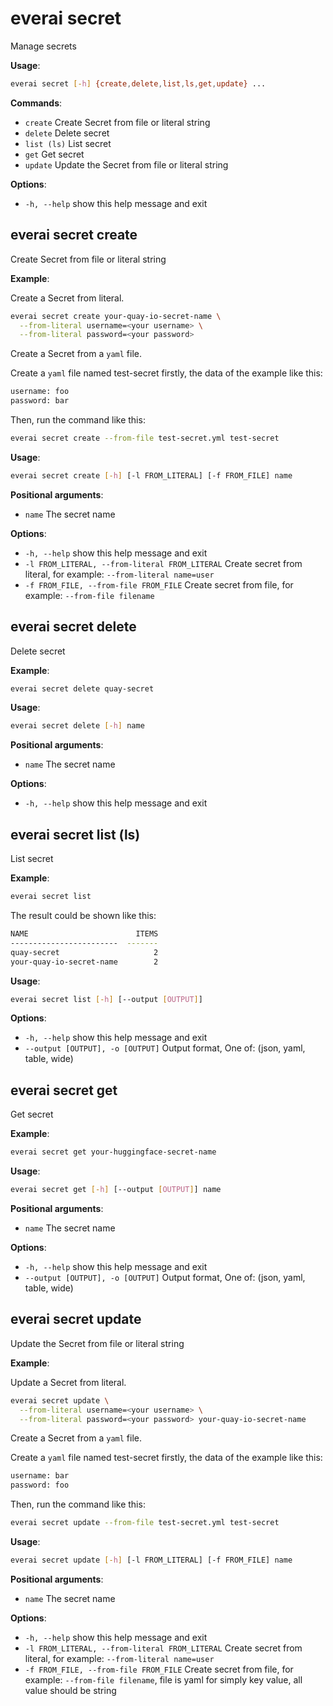 # everai secret
Manage secrets  

**Usage**:  
```bash
everai secret [-h] {create,delete,list,ls,get,update} ...
```

**Commands**:  
* `create`              Create Secret from file or literal string  
* `delete`              Delete secret  
* `list (ls)`           List secret  
* `get`                 Get secret  
* `update`              Update the Secret from file or literal string  

**Options**:  
* `-h, --help`            show this help message and exit  

## everai secret create              
Create Secret from file or literal string  

**Example**:  

Create a Secret from literal.  

```bash  
everai secret create your-quay-io-secret-name \
  --from-literal username=<your username> \
  --from-literal password=<your password>
```

Create a Secret from a `yaml` file.  

Create a `yaml` file named test-secret firstly, the data of the example like this: 
```bash
username: foo
password: bar
```
Then, run the command like this:  
```bash  
everai secret create --from-file test-secret.yml test-secret
```

**Usage**:
```bash  
everai secret create [-h] [-l FROM_LITERAL] [-f FROM_FILE] name  
```

**Positional arguments**:  
  * `name`                  The secret name

**Options**:  
* `-h, --help`            show this help message and exit  
* `-l FROM_LITERAL, --from-literal FROM_LITERAL`
                        Create secret from literal, for example: `--from-literal name=user`  
* `-f FROM_FILE, --from-file FROM_FILE`
                        Create secret from file, for example: `--from-file filename`  

## everai secret delete              
Delete secret  

**Example**:  
```bash
everai secret delete quay-secret
```

**Usage**:   
```bash
everai secret delete [-h] name
```
**Positional arguments**:  
  * `name`        The secret name

**Options**:  
* `-h, --help`  show this help message and exit  

## everai secret list (ls)           
List secret  

**Example**:
```bash  
everai secret list
```
The result could be shown like this:  
```bash 
NAME                        ITEMS
------------------------  -------
quay-secret                     2
your-quay-io-secret-name        2
```
 
**Usage**:
```bash  
everai secret list [-h] [--output [OUTPUT]]  
```

**Options**:  
* `-h, --help`            show this help message and exit
* `--output [OUTPUT], -o [OUTPUT]`
                        Output format, One of: (json, yaml, table, wide)

## everai secret get                 
Get secret  

**Example**:
```bash  
everai secret get your-huggingface-secret-name
```
**Usage**:
```bash  
everai secret get [-h] [--output [OUTPUT]] name
```

**Positional arguments**:  
  * `name`                  The secret name  

**Options**:  
* `-h, --help`            show this help message and exit  
* `--output [OUTPUT], -o [OUTPUT]`
                        Output format, One of: (json, yaml, table, wide)  

## everai secret update              
Update the Secret from file or literal string  

**Example**:  

Update a Secret from literal.  

```bash
everai secret update \
  --from-literal username=<your username> \
  --from-literal password=<your password> your-quay-io-secret-name
```

Create a Secret from a `yaml` file.  

Create a `yaml` file named test-secret firstly, the data of the example like this: 
```bash
username: bar
password: foo
```
Then, run the command like this:  
```bash  
everai secret update --from-file test-secret.yml test-secret
```

**Usage**:  
```bash
everai secret update [-h] [-l FROM_LITERAL] [-f FROM_FILE] name
```
**Positional arguments**:  
  * `name`                  The secret name  

**Options**:  
* `-h, --help`            show this help message and exit  
* `-l FROM_LITERAL, --from-literal FROM_LITERAL`
                        Create secret from literal, for example: `--from-literal name=user`  
* `-f FROM_FILE, --from-file FROM_FILE`
                        Create secret from file, for example: `--from-file filename`, file is yaml for simply key value,
                        all value should be string  

